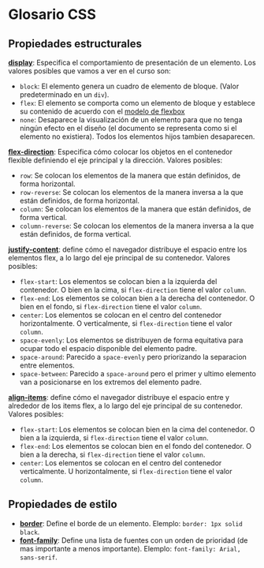 # Glosario CSS

## Propiedades estructurales

[**display**](https://developer.mozilla.org/es/docs/Web/CSS/display): Especifica el comportamiento de presentación de un elemento. Los valores posibles que vamos a ver en el curso son:
  - `block`: El elemento genera un cuadro de elemento de bloque. (Valor predeterminado en un `div`).
  - `flex`: El elemento se comporta como un elemento de bloque y establece su contenido de acuerdo con el [modelo de flexbox](https://developer.mozilla.org/es/docs/Web/CSS/CSS_Flexible_Box_Layout)
  - `none`: Desaparece la visualización de un elemento para que no tenga ningún efecto en el diseño (el documento se representa como si el elemento no existiera). Todos los elementos hijos tambien desaparecen.

[**flex-direction**](https://developer.mozilla.org/es/docs/Web/CSS/flex-direction): Especifica cómo colocar los objetos en el contenedor flexible definiendo el eje principal y la dirección. Valores posibles:
  - `row`: Se colocan los elementos de la manera que están definidos, de forma horizontal.
  - `row-reverse`: Se colocan los elementos de la manera inversa a la que están definidos, de forma horizontal.
  - `column`: Se colocan los elementos de la manera que están definidos, de forma vertical.
  - `column-reverse`: Se colocan los elementos de la manera inversa a la que están definidos, de forma vertical.

[**justify-content**](https://developer.mozilla.org/es/docs/Web/CSS/justify-content): define cómo el navegador distribuye el espacio entre los elementos flex, a lo largo del eje principal de su contenedor. Valores posibles:
  - `flex-start`: Los elementos se colocan bien a la izquierda del contenedor. O bien en la cima, si `flex-direction` tiene el valor `column`.
  - `flex-end`: Los elementos se colocan bien a la derecha del contenedor. O bien en el fondo, si `flex-direction` tiene el valor `column`.
  - `center`: Los elementos se colocan en el centro del contenedor horizontalmente. O verticalmente, si `flex-direction` tiene el valor `column`.
  - `space-evenly`: Los elementos se distribuyen de forma equitativa para ocupar todo el espacio disponible del elemento padre.
  - `space-around`: Parecido a `space-evenly` pero priorizando la separacion entre elementos.
  - `space-between`: Parecido a `space-around` pero el primer y ultimo elemento van a posicionarse en los extremos del elemento padre.

[**align-items**](https://developer.mozilla.org/es/docs/Web/CSS/align-items): define cómo el navegador distribuye el espacio entre y alrededor de los items flex, a lo largo del eje principal de su contenedor. Valores posibles:
  - `flex-start`: Los elementos se colocan bien en la cima del contenedor. O bien a la izquierda, si `flex-direction` tiene el valor `column`.
  - `flex-end`: Los elementos se colocan bien en el fondo del contenedor. O bien a la derecha, si `flex-direction` tiene el valor `column`.
  - `center`: Los elementos se colocan en el centro del contenedor verticalmente. U horizontalmente, si `flex-direction` tiene el valor `column`.

## Propiedades de estilo
  - [**border**](https://developer.mozilla.org/es/docs/Web/CSS/border): Define el borde de un elemento. Elemplo: `border: 1px solid black`.
  - [**font-family**](https://developer.mozilla.org/es/docs/Web/CSS/font-family): Define una lista de fuentes con un orden de prioridad (de mas importante a menos importante). Elemplo: `font-family: Arial, sans-serif`.
